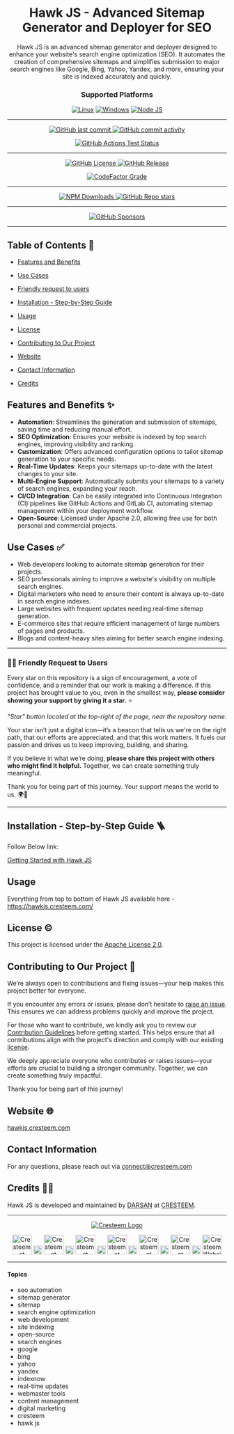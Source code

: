 <div align="center">

# Hawk JS - Advanced Sitemap Generator and Deployer for SEO

<p id="intro">Hawk JS is an advanced sitemap generator and deployer designed to enhance your website's search engine optimization (SEO). It automates the creation of comprehensive sitemaps and simplifies submission to major search engines like Google, Bing, Yahoo, Yandex, and more, ensuring your site is indexed accurately and quickly.</p>

### Supported Platforms

[![Linux](https://img.shields.io/badge/Linux-FCC624?style=for-the-badge&logo=linux&logoColor=black)]()
[![Windows](https://img.shields.io/badge/Windows-0078D6?style=for-the-badge&logo=windows&logoColor=white)]()
[![Node JS](https://img.shields.io/badge/Node.js-43853D?style=for-the-badge&logo=node.js&logoColor=white)]()

---

<p>

<span>
  <a href="https://github.com/cresteem/Hawk-JS/commits/main">
    <img src="https://img.shields.io/github/last-commit/cresteem/Hawk-JS?display_timestamp=committer&style=for-the-badge&label=Updated%20On" alt="GitHub last commit"/>
  </a>
</span>

<span>
  <a href="">
    <img src="https://img.shields.io/github/commit-activity/m/cresteem/Hawk-JS?style=for-the-badge&label=Commit%20Activity" alt="GitHub commit activity"/>
  </a>
</span>

</p>

<p>

<span>
  <a href="https://github.com/cresteem/Hawk-JS/actions/workflows/test.yaml">
    <img src="https://img.shields.io/github/actions/workflow/status/cresteem/Hawk-JS/test.yaml?style=for-the-badge&label=Test%20Status" alt="GitHub Actions Test Status"/>
  </a>
</span>

</p>

---

<p>

<span>
  <a href="LICENSE">
    <img src="https://img.shields.io/github/license/cresteem/Hawk-JS?style=for-the-badge&label=License" alt="GitHub License"/>
  </a>
</span>

<span>
  <a href="https://github.com/cresteem/Hawk-JS/releases">
    <img src="https://img.shields.io/github/v/release/cresteem/Hawk-JS?sort=date&display_name=tag&style=for-the-badge&label=Latest%20Version" alt="GitHub Release"/>
  </a>
</span>

</p>

<p>

<span>
  <a href="https://www.codefactor.io/repository/github/cresteem/Hawk-JS/issues/main">
    <img src="https://img.shields.io/codefactor/grade/github/cresteem/Hawk-JS?style=for-the-badge&label=Code%20Quality%20Grade" alt="CodeFactor Grade"/>
  </a>
</span>

</p>

---

<p>

<span>
  <a href="">
    <img src="https://img.shields.io/npm/d18m/%40cresteem/hawk-js?style=for-the-badge&label=Downloads%20On%20NPM" alt="NPM Downloads"/>
  </a>
</span>

<span>
  <a href="">
    <img src="https://img.shields.io/github/stars/cresteem/Hawk-JS?style=for-the-badge&label=Stars" alt="GitHub Repo stars"/>
  </a>
</span>

</p>

---

<p>

<span>
  <a href="https://github.com/sponsors/darsan-in">
    <img src="https://img.shields.io/github/sponsors/darsan-in?style=for-the-badge&label=Generous%20Sponsors" alt="GitHub Sponsors"/>
  </a>
</span>

</p>

---

</div>

## Table of Contents 📝

- [Features and Benefits](#features-and-benefits-)
- [Use Cases](#use-cases-)
- [Friendly request to users](#-friendly-request-to-users)

- [Installation - Step-by-Step Guide](#installation---step-by-step-guide-)
- [Usage](#usage)

- [License](#license-%EF%B8%8F)
- [Contributing to Our Project](#contributing-to-our-project-)
- [Website](#website-)

- [Contact Information](#contact-information)
- [Credits](#credits-)

## Features and Benefits ✨
* **Automation**: Streamlines the generation and submission of sitemaps, saving time and reducing manual effort.
* **SEO Optimization**: Ensures your website is indexed by top search engines, improving visibility and ranking.
* **Customization**: Offers advanced configuration options to tailor sitemap generation to your specific needs.
* **Real-Time Updates**: Keeps your sitemaps up-to-date with the latest changes to your site.
* **Multi-Engine Support**: Automatically submits your sitemaps to a variety of search engines, expanding your reach.
* **CI/CD Integration**: Can be easily integrated into Continuous Integration (CI) pipelines like GitHub Actions and GitLab CI, automating sitemap management within your deployment workflow.
* **Open-Source**: Licensed under Apache 2.0, allowing free use for both personal and commercial projects.

## Use Cases ✅

* Web developers looking to automate sitemap generation for their projects.
* SEO professionals aiming to improve a website's visibility on multiple search engines.
* Digital marketers who need to ensure their content is always up-to-date in search engine indexes.
* Large websites with frequent updates needing real-time sitemap generation.
* E-commerce sites that require efficient management of large numbers of pages and products.
* Blogs and content-heavy sites aiming for better search engine indexing.

---

### 🙏🏻 Friendly Request to Users

Every star on this repository is a sign of encouragement, a vote of confidence, and a reminder that our work is making a difference. If this project has brought value to you, even in the smallest way, **please consider showing your support by giving it a star.** ⭐

_"Star" button located at the top-right of the page, near the repository name._

Your star isn’t just a digital icon—it’s a beacon that tells us we're on the right path, that our efforts are appreciated, and that this work matters. It fuels our passion and drives us to keep improving, building, and sharing.

If you believe in what we’re doing, **please share this project with others who might find it helpful.** Together, we can create something truly meaningful.

Thank you for being part of this journey. Your support means the world to us. 🌍💖

---

## Installation - Step-by-Step Guide 🪜
Follow Below link:

[Getting Started with Hawk JS](https://hawkjs.cresteem.com/getting-started-with-hawk-js)


## Usage

Everything from top to bottom of Hawk JS available here - https://hawkjs.cresteem.com/

## License ©️

This project is licensed under the [Apache License 2.0](LICENSE).

## Contributing to Our Project 🤝

We’re always open to contributions and fixing issues—your help makes this project better for everyone.

If you encounter any errors or issues, please don’t hesitate to [raise an issue](../../issues/new). This ensures we can address problems quickly and improve the project.

For those who want to contribute, we kindly ask you to review our [Contribution Guidelines](CONTRIBUTING) before getting started. This helps ensure that all contributions align with the project's direction and comply with our existing [license](LICENSE).

We deeply appreciate everyone who contributes or raises issues—your efforts are crucial to building a stronger community. Together, we can create something truly impactful.

Thank you for being part of this journey!

## Website 🌐

<a id="url" href="https://hawkjs.cresteem.com">hawkjs.cresteem.com</a>

## Contact Information

For any questions, please reach out via connect@cresteem.com

## Credits 🙏🏻

Hawk JS is developed and maintained by [DARSAN](https://darsan.in/) at [CRESTEEM](https://cresteem.com/).

---

<p align="center">
  <a href="https://cresteem.com/">
    <img src="https://raw.githubusercontent.com/darsan-in/.github/main/brand/branding-gh.png" alt="Cresteem Logo">
  </a>
</p>

<p align="center">

<span>
<a href="https://www.instagram.com/cresteem/"><img width='45px' height='45px' src="https://raw.githubusercontent.com/darsan-in/.github/main/brand/footer-icons/insta.png" alt="Cresteem at Instagram"></a>
</span>

<span>
  <img width='20px' height='20px' src="https://raw.githubusercontent.com/darsan-in/.github/main/brand/footer-icons/gap.png" alt="place holder image">
</span>

<span>
<a href="https://www.linkedin.com/company/cresteem/"><img width='45px' height='45px' src="https://raw.githubusercontent.com/darsan-in/.github/main/brand/footer-icons/linkedin.png" alt="Cresteem at Linkedin"></a>
</span>

<span>
  <img width='20px' height='20px' src="https://raw.githubusercontent.com/darsan-in/.github/main/brand/footer-icons/gap.png" alt="place holder image">
</span>

<span>
<a href="https://x.com/cresteem"><img width='45px' height='45px' src="https://raw.githubusercontent.com/darsan-in/.github/main/brand/footer-icons/x.png" alt="Cresteem at Twitter / X"></a>
</span>

<span>
  <img width='20px' height='20px' src="https://raw.githubusercontent.com/darsan-in/.github/main/brand/footer-icons/gap.png" alt="place holder image">
</span>

<span>
<a href="https://www.youtube.com/@Cresteem"><img width='45px' height='45px' src="https://raw.githubusercontent.com/darsan-in/.github/main/brand/footer-icons/youtube.png" alt="Cresteem at Youtube"></a>
</span>

<span>
  <img width='20px' height='20px' src="https://raw.githubusercontent.com/darsan-in/.github/main/brand/footer-icons/gap.png" alt="place holder image">
</span>

<span>
<a href="https://github.com/cresteem"><img width='45px' height='45px' src="https://raw.githubusercontent.com/darsan-in/.github/main/brand/footer-icons/github.png" alt="Cresteem at Github"></a>
</span>

<span>
  <img width='20px' height='20px' src="https://raw.githubusercontent.com/darsan-in/.github/main/brand/footer-icons/gap.png" alt="place holder image">
</span>

<span>
<a href="https://huggingface.co/cresteem"><img width='45px' height='45px' src="https://raw.githubusercontent.com/darsan-in/.github/main/brand/footer-icons/hf.png" alt="Cresteem at Huggingface"></a>
</span>

<span>
  <img width='20px' height='20px' src="https://raw.githubusercontent.com/darsan-in/.github/main/brand/footer-icons/gap.png" alt="place holder image">
</span>

<span>
<a href="https://cresteem.com/"><img width='45px' height='45px' src="https://raw.githubusercontent.com/darsan-in/.github/main/brand/footer-icons/website.png" alt="Cresteem Website"></a>
</span>

</p>

---

#### Topics

<ul id="keywords">
<li>seo automation</li>
<li>sitemap generator</li>
<li>sitemap</li>
<li>search engine optimization</li>
<li>web development</li>
<li>site indexing</li>
<li>open-source</li>
<li>search engines</li>
<li>google</li>
<li>bing</li>
<li>yahoo</li>
<li>yandex</li>
<li>indexnow</li>
<li>real-time updates</li>
<li>webmaster tools</li>
<li>content management</li>
<li>digital marketing</li>
<li>cresteem</li>
<li>hawk js</li>
</ul>
